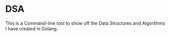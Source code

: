# DSA
This is a Command-line tool to show off the Data Structures and Algorithms I have created in Golang.
